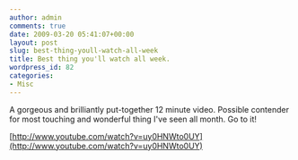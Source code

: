 ```yaml
---
author: admin
comments: true
date: 2009-03-20 05:41:07+00:00
layout: post
slug: best-thing-youll-watch-all-week
title: Best thing you'll watch all week.
wordpress_id: 82
categories:
- Misc
---
```


A gorgeous and brilliantly put-together 12 minute video. Possible contender for most touching and wonderful thing I've seen all month. Go to it!

[http://www.youtube.com/watch?v=uy0HNWto0UY](http://www.youtube.com/watch?v=uy0HNWto0UY)
